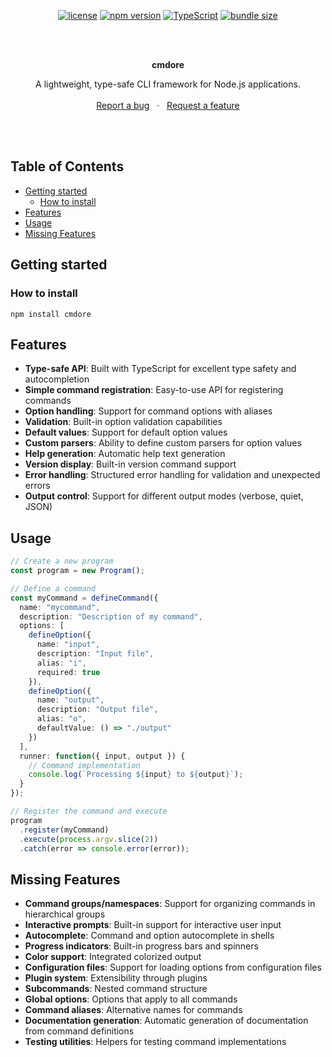 <div align="center">

[![license](https://img.shields.io/npm/l/cmdore.svg)](https://github.com/mzpkdev/cmdore/blob/master/LICENSE)
[![npm version](https://img.shields.io/npm/v/cmdore.svg)](https://www.npmjs.com/package/cmdore)
[![TypeScript](https://img.shields.io/badge/TypeScript-Ready-blue.svg)](https://www.typescriptlang.org/)
[![bundle size](https://img.shields.io/bundlephobia/min/cmdore)](https://bundlephobia.com/result?p=cmdore)

</div>
<br>
<br>

<p align="center">
  <strong>cmdore</strong>
  <p align="center">
    A lightweight, type-safe CLI framework for Node.js applications.
    <br />
    <br />
    <a href="https://github.com/mzpkdev/cmdore/issues">Report a bug</a>
    &nbsp;&nbsp;·&nbsp;&nbsp;
    <a href="https://github.com/mzpkdev/cmdore/issues">Request a feature</a>
  </p>
<br />
<br />

Table of Contents
------------------

* [Getting started](#getting-started)
    * [How to install](#how-to-install)
* [Features](#features)
* [Usage](#usage)
* [Missing Features](#missing-features)

Getting started
----------------

### How to install

```shell
npm install cmdore
```

Features
--------

* **Type-safe API**: Built with TypeScript for excellent type safety and autocompletion
* **Simple command registration**: Easy-to-use API for registering commands
* **Option handling**: Support for command options with aliases
* **Validation**: Built-in option validation capabilities
* **Default values**: Support for default option values
* **Custom parsers**: Ability to define custom parsers for option values
* **Help generation**: Automatic help text generation
* **Version display**: Built-in version command support
* **Error handling**: Structured error handling for validation and unexpected errors
* **Output control**: Support for different output modes (verbose, quiet, JSON)

Usage
-----

```typescript
// Create a new program
const program = new Program();

// Define a command
const myCommand = defineCommand({
  name: "mycommand",
  description: "Description of my command",
  options: [
    defineOption({
      name: "input",
      description: "Input file",
      alias: "i",
      required: true
    }),
    defineOption({
      name: "output",
      description: "Output file",
      alias: "o",
      defaultValue: () => "./output"
    })
  ],
  runner: function({ input, output }) {
    // Command implementation
    console.log(`Processing ${input} to ${output}`);
  }
});

// Register the command and execute
program
  .register(myCommand)
  .execute(process.argv.slice(2))
  .catch(error => console.error(error));
```

Missing Features
---------------

* **Command groups/namespaces**: Support for organizing commands in hierarchical groups
* **Interactive prompts**: Built-in support for interactive user input
* **Autocomplete**: Command and option autocomplete in shells
* **Progress indicators**: Built-in progress bars and spinners
* **Color support**: Integrated colorized output
* **Configuration files**: Support for loading options from configuration files
* **Plugin system**: Extensibility through plugins
* **Subcommands**: Nested command structure
* **Global options**: Options that apply to all commands
* **Command aliases**: Alternative names for commands
* **Documentation generation**: Automatic generation of documentation from command definitions
* **Testing utilities**: Helpers for testing command implementations
